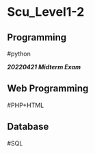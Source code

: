 # Scu_Level1-2
## Programming
#python

***20220421 Midterm Exam***

## Web Programming
#PHP+HTML

## Database
#SQL
